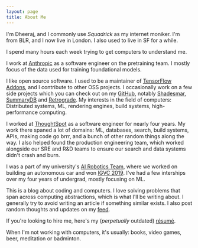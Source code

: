 ```yaml
---
layout: page
title: About Me
---
```


I'm Dheeraj, and I commonly use _Squadrick_ as my internet moniker. I'm from BLR, and I now live in London. I also used to live in SF for a while.

I spend many hours each week trying to get computers to understand me.

I work at [Anthropic](https://anthropic.com/) as a software engineer on the pretraining team. I mostly focus of the data used for training foundational models.

I like open source software. I used to be a  maintainer of [TensorFlow Addons](https://github.com/tensorflow/addons/), and I contribute to other OSS projects. I occasionally work on a few side projects which you can check out on my [GitHub](https://github.com/Squadrick), notably [Shadesmar](https://github.com/Squadrick/shadesmar), [SummaryDB](https://github.com/Squadrick/summarydb) and [Retrograde](https://github.com/Squadrick/Retrograde). My interests in the field of computers: Distributed systems, ML, rendering engines, build systems, high-performance computing. 

I worked at [ThoughtSpot](https://www.thoughtspot.com/) as a software engineer for nearly four years. My work there spaned a lot of domains: ML, databases, search, build systems, APIs, making code go brrr, and a bunch of other random things along the way. I also helped found the production engineering team, which worked alongside our SRE and R&D teams to ensure our search and data systems didn't crash and burn.

I was a part of my university's [AI Robotics Team](http://projectmanas.in), where we worked on building an autonomous car and won [IGVC 2019](http://www.igvc.org/). I've had a few interships over my four years of undergrad, mostly focusing on ML.

This is a blog about coding and computers. I love solving problems that span across computing abstractions, which is what I'll be writing about. I generally try to avoid writing an article if something similar exists. I also post random thoughts and updates on my [feed](https://squadrick.dev/menu/feed.html).

If you're looking to hire me, here's my (_perpetually_ outdated) [résumé](https://squadrick.github.io/resume).

When I'm not working with computers, it's usually: books, video games, beer, meditation or badminton.
